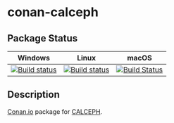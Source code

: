 # conan-calceph

## Package Status

| Windows | Linux | macOS |
|:-------:|:-----:|:-----:|
|[![Build status](https://ci.appveyor.com/api/projects/status/rous0gjbjo3q5l2s/branch/testing%2F3.4.5?svg=true)](https://ci.appveyor.com/project/SpaceIm/conan-calceph)|[![Build status](https://github.com/SpaceIm/conan-calceph/workflows/.github/workflows/conan.yml/badge.svg?branch=testing%2F3.4.5)](https://github.com/SpaceIm/conan-calceph/actions?query=branch%3Atesting%2F3.4.5)|[![Build Status](https://travis-ci.com/SpaceIm/conan-calceph.svg?branch=testing%2F3.4.5)](https://travis-ci.com/SpaceIm/conan-calceph)|

## Description

[Conan.io](https://conan.io) package for [CALCEPH](https://www.imcce.fr/inpop/calceph).
